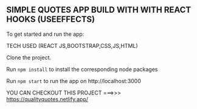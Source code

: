 

<h2>SIMPLE QUOTES APP BUILD WITH WITH REACT HOOKS (USEEFFECTS)</h2>
To get started and run the app:
<p>TECH USED (REACT JS,BOOTSTRAP,CSS,JS,HTML)</p>

Clone the project.

Run <code>npm install</code> to install the corresponding node packages

Run <code>npm start</code> to run the app on http://localhost:3000

YOU CAN CHECKOUT THIS PROJECT ===>>>   https://qualityquotes.netlify.app/

